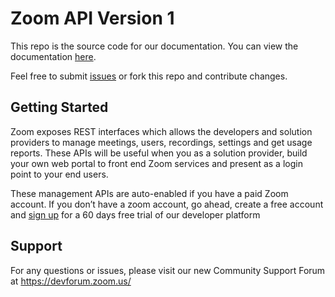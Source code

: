 # Zoom API Version 1

This repo is the source code for our documentation. You can view the documentation [here](https://zoom.github.io/api-v1).

Feel free to submit [issues](https://github.com/zoom/api-v1/issues) or fork this repo and contribute changes.

## Getting Started

Zoom exposes REST interfaces which allows the developers and solution providers to manage meetings, users, recordings, settings and get usage reports. These APIs will be useful when you as a solution provider, build your own web portal to front end Zoom services and present as a login point to your end users.

These management APIs are auto-enabled if you have a paid Zoom account. If you don’t have a zoom account, go ahead, create a free account and [sign up](https://zoom.us/signup) for a 60 days free trial of our developer platform

## Support
For any questions or issues, please visit our new Community Support Forum at https://devforum.zoom.us/

